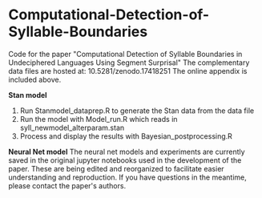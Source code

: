 # Computational-Detection-of-Syllable-Boundaries
Code for the paper "Computational Detection of Syllable Boundaries in Undeciphered Languages Using Segment Surprisal"
The complementary data files are hosted at: 10.5281/zenodo.17418251
The online appendix is included above.

**Stan model**
1. Run Stanmodel_dataprep.R to generate the Stan data from the data file
2. Run the model with Model_run.R which reads in syll_newmodel_alterparam.stan
3. Process and display the results with Bayesian_postprocessing.R

**Neural Net model**
The neural net models and experiments are currently saved in the original jupyter notebooks used in the development of the paper. These are being edited and reorganized to facilitate easier understanding and reproduction. If you have questions in the meantime, please contact the paper's authors.
